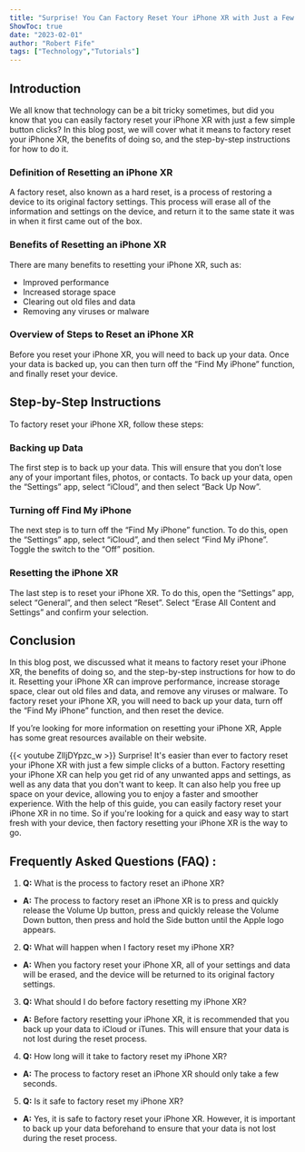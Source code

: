 ```yaml
---
title: "Surprise! You Can Factory Reset Your iPhone XR with Just a Few Simple Button Clicks!"
ShowToc: true 
date: "2023-02-01"
author: "Robert Fife" 
tags: ["Technology","Tutorials"]
---
```

## Introduction 
We all know that technology can be a bit tricky sometimes, but did you know that you can easily factory reset your iPhone XR with just a few simple button clicks? In this blog post, we will cover what it means to factory reset your iPhone XR, the benefits of doing so, and the step-by-step instructions for how to do it. 

### Definition of Resetting an iPhone XR 
A factory reset, also known as a hard reset, is a process of restoring a device to its original factory settings. This process will erase all of the information and settings on the device, and return it to the same state it was in when it first came out of the box. 

### Benefits of Resetting an iPhone XR 
There are many benefits to resetting your iPhone XR, such as: 
- Improved performance 
- Increased storage space 
- Clearing out old files and data 
- Removing any viruses or malware 

### Overview of Steps to Reset an iPhone XR 
Before you reset your iPhone XR, you will need to back up your data. Once your data is backed up, you can then turn off the “Find My iPhone” function, and finally reset your device. 

## Step-by-Step Instructions 
To factory reset your iPhone XR, follow these steps: 

### Backing up Data 
The first step is to back up your data. This will ensure that you don’t lose any of your important files, photos, or contacts. To back up your data, open the “Settings” app, select “iCloud”, and then select “Back Up Now”. 

### Turning off Find My iPhone 
The next step is to turn off the “Find My iPhone” function. To do this, open the “Settings” app, select “iCloud”, and then select “Find My iPhone”. Toggle the switch to the “Off” position. 

### Resetting the iPhone XR 
The last step is to reset your iPhone XR. To do this, open the “Settings” app, select “General”, and then select “Reset”. Select “Erase All Content and Settings” and confirm your selection. 

## Conclusion 
In this blog post, we discussed what it means to factory reset your iPhone XR, the benefits of doing so, and the step-by-step instructions for how to do it. Resetting your iPhone XR can improve performance, increase storage space, clear out old files and data, and remove any viruses or malware. To factory reset your iPhone XR, you will need to back up your data, turn off the “Find My iPhone” function, and then reset the device. 

If you’re looking for more information on resetting your iPhone XR, Apple has some great resources available on their website.

{{< youtube ZIljDYpzc_w >}} 
Surprise! It's easier than ever to factory reset your iPhone XR with just a few simple clicks of a button. Factory resetting your iPhone XR can help you get rid of any unwanted apps and settings, as well as any data that you don't want to keep. It can also help you free up space on your device, allowing you to enjoy a faster and smoother experience. With the help of this guide, you can easily factory reset your iPhone XR in no time. So if you're looking for a quick and easy way to start fresh with your device, then factory resetting your iPhone XR is the way to go.

## Frequently Asked Questions (FAQ) :
1. **Q:** What is the process to factory reset an iPhone XR?
- **A:** The process to factory reset an iPhone XR is to press and quickly release the Volume Up button, press and quickly release the Volume Down button, then press and hold the Side button until the Apple logo appears.

2. **Q:** What will happen when I factory reset my iPhone XR?
- **A:** When you factory reset your iPhone XR, all of your settings and data will be erased, and the device will be returned to its original factory settings.

3. **Q:** What should I do before factory resetting my iPhone XR?
- **A:** Before factory resetting your iPhone XR, it is recommended that you back up your data to iCloud or iTunes. This will ensure that your data is not lost during the reset process.

4. **Q:** How long will it take to factory reset my iPhone XR?
- **A:** The process to factory reset an iPhone XR should only take a few seconds.

5. **Q:** Is it safe to factory reset my iPhone XR?
- **A:** Yes, it is safe to factory reset your iPhone XR. However, it is important to back up your data beforehand to ensure that your data is not lost during the reset process.



